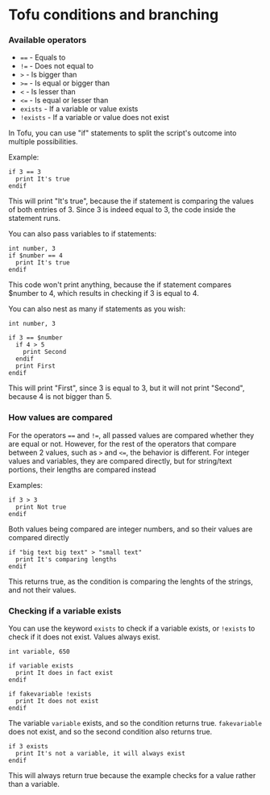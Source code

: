# Tofu conditions and branching

### Available operators

* `==` - Equals to
* `!=` - Does not equal to
* `>` - Is bigger than
* `>=` - Is equal or bigger than
* `<` - Is lesser than
* `<=` - Is equal or lesser than
* `exists` - If a variable or value exists
* `!exists` - If a variable or value does not exist

In Tofu, you can use "if" statements to split the script's outcome into multiple possibilities.

Example:

```
if 3 == 3
  print It's true
endif
```
This will print "It's true", because the if statement is comparing the values of both entries of 3. Since 3 is indeed equal to 3, the code inside the statement runs.

You can also pass variables to if statements:

```
int number, 3
if $number == 4
  print It's true
endif
```
This code won't print anything, because the if statement compares $number to 4, which results in checking if 3 is equal to 4.

You can also nest as many if statements as you wish:

```
int number, 3

if 3 == $number
  if 4 > 5
    print Second
  endif
  print First
endif
```
This will print "First", since 3 is equal to 3, but it will not print "Second", because 4 is not bigger than 5.

### How values are compared

For the operators `==` and `!=`, all passed values are compared whether they are equal or not. However, for the rest of the operators that compare between 2 values, such as `>` and `<=`, the behavior is different. For integer values and variables, they are compared directly, but for string/text portions, their lengths are compared instead

Examples:

```
if 3 > 3
  print Not true
endif
```

Both values being compared are integer numbers, and so their values are compared directly

```
if "big text big text" > "small text"
  print It's comparing lengths
endif
```

This returns true, as the condition is comparing the lenghts of the strings, and not their values.

### Checking if a variable exists

You can use the keyword `exists` to check if a variable exists, or `!exists` to check if it does not exist. Values always exist.

```
int variable, 650

if variable exists
  print It does in fact exist
endif

if fakevariable !exists
  print It does not exist
endif
```

The variable `variable` exists, and so the condition returns true. `fakevariable` does not exist, and so the second condition also returns true.

```
if 3 exists
  print It's not a variable, it will always exist
endif
```

This will always return true because the example checks for a value rather than a variable.
